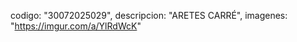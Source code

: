 codigo: "30072025029",
        descripcion: "ARETES CARRÉ",
        imagenes: 
         "https://imgur.com/a/YlRdWcK"